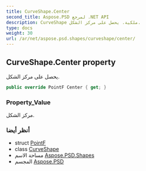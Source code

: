 ```yaml
---
title: CurveShape.Center
second_title: Aspose.PSD لمرجع .NET API
description: CurveShape ملكية. يحصل على مركز الشكل.
type: docs
weight: 30
url: /ar/net/aspose.psd.shapes/curveshape/center/
---
```

## CurveShape.Center property

يحصل على مركز الشكل.

```csharp
public override PointF Center { get; }
```

### Property_Value

مركز الشكل.

### أنظر أيضا

* struct [PointF](../../../aspose.psd/pointf/)
* class [CurveShape](../)
* مساحة الاسم [Aspose.PSD.Shapes](../../curveshape/)
* المجسم [Aspose.PSD](../../../)


